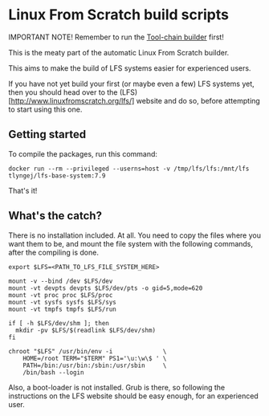 # Linux From Scratch build scripts

IMPORTANT NOTE!
Remember to run the [Tool-chain builder](https://github.com/TLyngeJ/lfs-toolchain-builder)
first!

This is the meaty part of the automatic Linux From Scratch builder.

This aims to make the build of LFS systems easier for experienced users.

If you have not yet build your first (or maybe even a few) LFS systems yet, then
you should head over to the (LFS)[http://www.linuxfromscratch.org/lfs/] website
and do so, before attempting to start using this one.

## Getting started
To compile the packages, run this command:
```
docker run --rm --privileged --userns=host -v /tmp/lfs/lfs:/mnt/lfs tlyngej/lfs-base-system:7.9
```

That's it!

## What's the catch?
There is no installation included. At all. You need to copy the files where
you want them to be, and mount the file system with the following commands,
after the compiling is done.
```
export $LFS=<PATH_TO_LFS_FILE_SYSTEM_HERE>

mount -v --bind /dev $LFS/dev
mount -vt devpts devpts $LFS/dev/pts -o gid=5,mode=620
mount -vt proc proc $LFS/proc
mount -vt sysfs sysfs $LFS/sys
mount -vt tmpfs tmpfs $LFS/run

if [ -h $LFS/dev/shm ]; then
  mkdir -pv $LFS/$(readlink $LFS/dev/shm)
fi

chroot "$LFS" /usr/bin/env -i              \
    HOME=/root TERM="$TERM" PS1='\u:\w\$ ' \
    PATH=/bin:/usr/bin:/sbin:/usr/sbin     \
    /bin/bash --login
```

Also, a boot-loader is not installed. Grub is there, so following the
instructions on the LFS website should be easy enough, for an experienced user.
